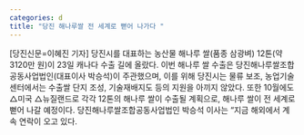 ```yaml
---
categories: d
title: "당진 해나루쌀 전 세계로 뻗어 나가다 "
---
```

[당진신문=이혜진 기자] 당진시를 대표하는 농산물 해나루 쌀(품종 삼광벼) 12톤(약 3120만 원)이 23일 캐나다 수출 길에 올랐다. 이번 해나루 쌀 수출은 당진해나루쌀조합공동사업법인(대표이사 박승석)이 주관했으며, 이를 위해 당진시는 물류 보조, 농업기술센터에서는 수출쌀 단지 조성, 기술재배지도 등의 지원을 아끼지 않았다. 또한 10월에도 △미국 △뉴질랜드로 각각 12톤의 해나루 쌀이 수출될 계획으로, 해나루 쌀이 전 세계로 뻗어 나갈 예정이다. 당진해나루쌀조합공동사업법인 박승석 이사는 “지금 해외에서 계속 연락이 오고 있다.